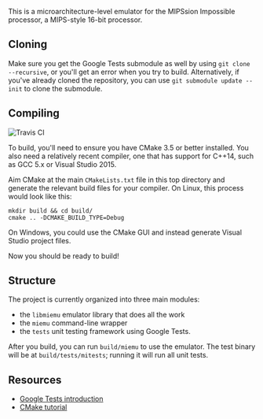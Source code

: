 This is a microarchitecture-level emulator for the MIPSsion Impossible processor, a MIPS-style 16-bit processor.

## Cloning
Make sure you get the Google Tests submodule as well by using `git clone --recursive`, or you'll get an error when you try to build.
Alternatively, if you've already cloned the repository, you can use `git submodule update --init` to clone the submodule.

## Compiling
![Travis CI](https://travis-ci.org/thirtythreeforty/mipssion-impossible.svg)

To build, you'll need to ensure you have CMake 3.5 or better installed.
You also need a relatively recent compiler, one that has support for C++14, such as GCC 5.x or Visual Studio 2015.

Aim CMake at the main `CMakeLists.txt` file in this top directory and generate the relevant build files for your compiler.
On Linux, this process would look like this:

    mkdir build && cd build/
    cmake .. -DCMAKE_BUILD_TYPE=Debug

On Windows, you could use the CMake GUI and instead generate Visual Studio project files.

Now you should be ready to build!

## Structure
The project is currently organized into three main modules:

- the `libmiemu` emulator library that does all the work
- the `miemu` command-line wrapper
- the `tests` unit testing framework using Google Tests.

After you build, you can run `build/miemu` to use the emulator.
The test binary will be at `build/tests/mitests`; running it will run all unit tests.

## Resources
- [Google Tests introduction](https://github.com/google/googletest/blob/master/googletest/docs/Primer.md)
- [CMake tutorial](https://cmake.org/cmake-tutorial/)
